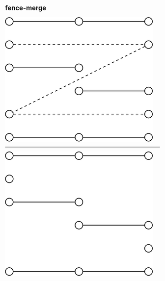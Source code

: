 ## fence-merge

<img src="https://raw.githubusercontent.com/lyxell/fence-merge/main/figures/figure1.svg">

---

<img src="https://raw.githubusercontent.com/lyxell/fence-merge/main/figures/figure2.svg">
